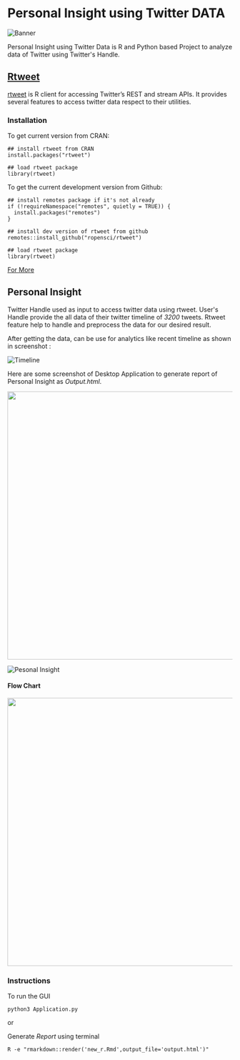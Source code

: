 # Personal Insight using Twitter DATA

![Banner](https://github.com/tusharma78/Personal_Insight-using-Twitter/blob/main/Image/Banner.png)

Personal Insight using Twitter Data is R and Python based Project to analyze data of Twitter using Twitter's Handle.

## [Rtweet](https://www.rdocumentation.org/packages/rtweet/versions/0.7.0)
[rtweet](https://cran.r-project.org/web/packages/rtweet/rtweet.pdf) is R client for accessing Twitter’s REST and stream APIs. It provides several features to access twitter data respect to their utilities. 

### Installation 
To get current version from CRAN:

```
## install rtweet from CRAN
install.packages("rtweet")

## load rtweet package
library(rtweet)
```
To get the current development version from Github:
```
## install remotes package if it's not already
if (!requireNamespace("remotes", quietly = TRUE)) {
  install.packages("remotes")
}

## install dev version of rtweet from github
remotes::install_github("ropensci/rtweet")

## load rtweet package
library(rtweet)
```
[For More](https://www.rdocumentation.org/packages/rtweet/versions/0.7.0)

## Personal Insight

Twitter Handle used as input to access twitter data using rtweet. User's Handle provide the all data of their twitter timeline of *3200* tweets. Rtweet feature help to handle and preprocess the data for our desired result. 

After getting the data, can be use for analytics like recent timeline as shown in screenshot :


![Timeline](https://github.com/tusharma78/Personal_Insight-using-Twitter/blob/main/Image/timelineshot.jpg)


Here are some screenshot of Desktop Application to generate report of Personal Insight as *Output.html*.
<p align="center">
  <img width="800" height="600" src="https://github.com/tusharma78/Personal_Insight-using-Twitter/blob/main/Image/DeskApp1.PNG">
</p>

![Pesonal Insight](https://github.com/tusharma78/Personal_Insight-using-Twitter/blob/main/Image/personalityshot.jpg)

#### Flow Chart
<p align="center">
  <img width="800" height="600" src="https://github.com/tusharma78/Personal_Insight-using-Twitter/blob/main/Image/Twitter_PI.png">
</p>

### Instructions 

To run the GUI

```
python3 Application.py
```
or

Generate *Report* using terminal

```
R -e "rmarkdown::render('new_r.Rmd',output_file='output.html')"
```
